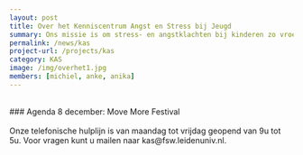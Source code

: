 ```yaml
---
layout: post
title: Over het Kenniscentrum Angst en Stress bij Jeugd
summary: Ons missie is om stress- en angstklachten bij kinderen zo vroeg mogelijk te herkennen en te verhelpen, door het verbinden van onderzoek, praktijk, zorg en onderwijs. Wij delen informatie over angst & stress bij jeugd op onze website en verzorgen onder meer presentaties en workshops voor scholen en trainingen voor leerlingen. <a href="{{ site.baseurl }}/team"> Lees verder
permalink: /news/kas
project-url: /projects/kas
category: KAS
image: /img/overhet1.jpg
members: [michiel, anke, anika]
---
```



<br>
### Agenda
8 december: Move More Festival 
<br>
<br>
Onze telefonische hulplijn is van maandag tot vrijdag geopend van 9u tot 5u.
Voor vragen kunt u mailen naar kas@fsw.leidenuniv.nl.




